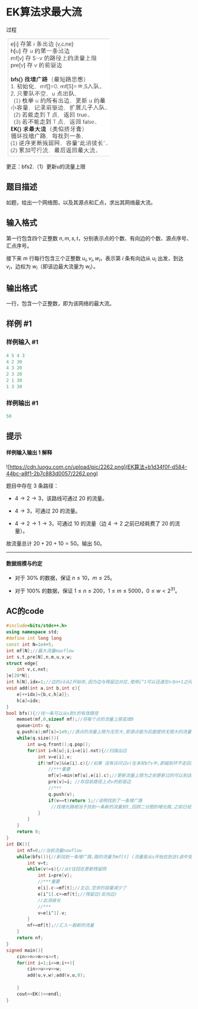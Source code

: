 # EK算法求最大流

过程

![image.png](EK算法+b1d34f0f-d584-44bc-a8f1-2b7c883d0057/image.png)

更正：bfs2.（1）更新u的流量上限

## 题目描述

如题，给出一个网络图，以及其源点和汇点，求出其网络最大流。

## 输入格式

第一行包含四个正整数 $n,m,s,t$，分别表示点的个数、有向边的个数、源点序号、汇点序号。

接下来 $m$ 行每行包含三个正整数 $u_i,v_i,w_i$，表示第 $i$ 条有向边从 $u_i$ 出发，到达 $v_i$，边权为 $w_i$（即该边最大流量为 $w_i$）。

## 输出格式

一行，包含一个正整数，即为该网络的最大流。

## 样例 #1

### 样例输入 #1

```C++
4 5 4 3
4 2 30
4 3 20
2 3 20
2 1 30
1 3 30
```

### 样例输出 #1

```C++
50
```

## 提示

#### 样例输入输出 1 解释

![https://cdn.luogu.com.cn/upload/pic/2262.png](EK算法+b1d34f0f-d584-44bc-a8f1-2b7c883d0057/2262.png)

题目中存在 $3$ 条路径：

- $4\to 2\to 3$，该路线可通过 $20$ 的流量。

- $4\to 3$，可通过 $20$ 的流量。

- $4\to 2\to 1\to 3$，可通过 $10$ 的流量（边 $4\to 2$ 之前已经耗费了 $20$ 的流量）。

故流量总计 $20+20+10=50$。输出 $50$。

---

#### 数据规模与约定

- 对于 $30\%$ 的数据，保证 $n\leq10$，$m\leq25$。

- 对于 $100\%$ 的数据，保证 $1 \leq n\leq200$，$1 \leq m\leq 5000$，$0 \leq w\lt 2^{31}$。

## AC的code

```C++
#include<bits/stdc++.h>
using namespace std;
#define int long long
const int N=1e4+5;
int mf[N];//最大流量maxflow 
int s,t,pre[N],n,m,u,v,w;
struct edge{
	int v,c,nxt;
}e[20*N];
int h[N],idx=1;//边的id从2开始存,因为边与残留边对应,使用i^1可以迅速在n与n+1之间相互转换(n为偶数),不用特判 
void add(int a,int b,int c){
	e[++idx]={b,c,h[a]};
	h[a]=idx;
}
bool bfs(){//找一条可以从s到t的有效路径 
	memset(mf,0,sizeof mf);//将每个点的流量上限变成0
	queue<int> q;
	q.push(s);mf[s]=1e9;//源点的流量上限为无穷大,即源点能为后面提供无限大的流量 
	while(q.size()){
		int u=q.front();q.pop();
		for(int i=h[u];i;i=e[i].nxt){//扫描出边 
			int v=e[i].v;
			if(!mf[v]&&e[i].c){//如果 没有访问过v(在本轮bfs中,即碰到环不走回头路)并且存在这条边/这条边在之前走过但还有空余容量(容量>0) 
				//***重要 
				mf[v]=min(mf[u],e[i].c);//更新流量上限为之前更新过的可以到达u的流量(即点u能提供的最大流量)与u-v见之间的容量的min 
				pre[v]=i; //存目前路径上点v的前驱边
				//***
				q.push(v);
				if(v==t)return 1;//说明找到了一条增广路 
				 //找增光路相当于找到一条新的流量到t,回顾二分图的增光路,之前已经找到的增光路的路径可以调整,但流量不会变化(即不会使之前已经有的流量减小) 
			}
		}
	}
	return 0;
} 
int EK(){
	int nf=0;//当前流量nowflow 
	while(bfs()){//新找到一条增广路,路的流量为mf[t] (流量是从s开始在到达t途中受到限制逐渐减小的,因此到达t的流量才是这条路的流量)
		int v=t;
		while(v!=s){//从t往回在更新残留网 
			int i=pre[v];
			//***重要 
			e[i].c-=mf[t];//主边,空余的容量减少了 
			e[i^1].c+=mf[t];//残留边(反向边) 
			//此消彼长 
			//***
			v=e[i^1].v; 
		}
		nf+=mf[t];//汇入一股新的流量 
	}
	return nf; 
}
signed main(){
	cin>>n>>m>>s>>t;
	for(int i=1;i<=m;i++){
		cin>>u>>v>>w;
		add(u,v,w);add(v,u,0);
		
	}
	cout<<EK()<<endl; 
}
```

